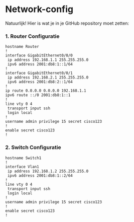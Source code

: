 # Network-config
Natuurlijk! Hier is wat je in je GitHub repository moet zetten:

### 1. Router Configuratie 
```plaintext
hostname Router
!
interface GigabitEthernet0/0/0
 ip address 192.168.1.1 255.255.255.0
 ipv6 address 2001:db8:1::1/64
!
interface GigabitEthernet0/0/1
 ip address 192.168.2.1 255.255.255.0
 ipv6 address 2001:db8:2::1/64
!
ip route 0.0.0.0 0.0.0.0 192.168.1.1
ipv6 route ::/0 2001:db8:1::1
!
line vty 0 4
 transport input ssh
 login local
!
username admin privilege 15 secret cisco123
!
enable secret cisco123
!
```

### 2. Switch Configuratie 
```plaintext
hostname Switch1
!
interface Vlan1
 ip address 192.168.1.2 255.255.255.0
 ipv6 address 2001:db8:1::2/64
!
line vty 0 4
 transport input ssh
 login local
!
username admin privilege 15 secret cisco123
!
enable secret cisco123
!



